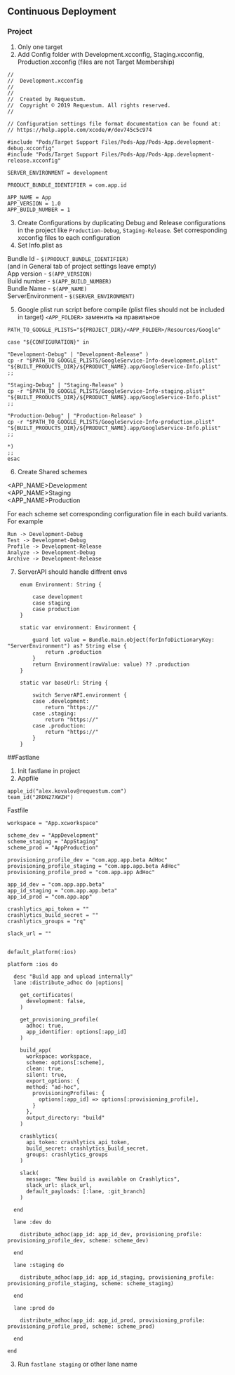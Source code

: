## Continuous Deployment

### Project

1. Only one target
2. Add Config folder with Development.xcconfig, Staging.xcconfig, Production.xcconfig (files are not Target Membership)

```
//
//  Development.xcconfig
//
//
//  Created by Requestum.
//  Copyright © 2019 Requestum. All rights reserved.
//

// Configuration settings file format documentation can be found at:
// https://help.apple.com/xcode/#/dev745c5c974

#include "Pods/Target Support Files/Pods-App/Pods-App.development-debug.xcconfig"
#include "Pods/Target Support Files/Pods-App/Pods-App.development-release.xcconfig"

SERVER_ENVIRONMENT = development

PRODUCT_BUNDLE_IDENTIFIER = com.app.id

APP_NAME = App
APP_VERSION = 1.0
APP_BUILD_NUMBER = 1

```

3. Create Configurations by duplicating Debug and Release configurations in the project like `Production-Debug`, `Staging-Release`. Set corresponding xcconfig files to each configuration
4. Set Info.plist as 

Bundle Id - `$(PRODUCT_BUNDLE_IDENTIFIER)`<br>
(and in General tab of project settings leave empty)<br>
App version - `$(APP_VERSION)`<br>
Build number - `$(APP_BUILD_NUMBER)`<br>
Bundle Name - `$(APP_NAME)`<br>
ServerEnvironment - `$(SERVER_ENVIRONMENT)`<br>

5. Google plist run script before compile (plist files should not be included in target) `<APP_FOLDER>` заменить на правильное

```
PATH_TO_GOOGLE_PLISTS="${PROJECT_DIR}/<APP_FOLDER>/Resources/Google"

case "${CONFIGURATION}" in

"Development-Debug" | "Development-Release" )
cp -r "$PATH_TO_GOOGLE_PLISTS/GoogleService-Info-development.plist" "${BUILT_PRODUCTS_DIR}/${PRODUCT_NAME}.app/GoogleService-Info.plist" ;;

"Staging-Debug" | "Staging-Release" )
cp -r "$PATH_TO_GOOGLE_PLISTS/GoogleService-Info-staging.plist" "${BUILT_PRODUCTS_DIR}/${PRODUCT_NAME}.app/GoogleService-Info.plist" ;;

"Production-Debug" | "Production-Release" )
cp -r "$PATH_TO_GOOGLE_PLISTS/GoogleService-Info-production.plist" "${BUILT_PRODUCTS_DIR}/${PRODUCT_NAME}.app/GoogleService-Info.plist" ;;

*)
;;
esac
```

6. Create Shared schemes

<APP_NAME>Development<br>
<APP_NAME>Staging<br>
<APP_NAME>Production<br>

For each scheme set corresponding configuration file in each build variants.
For example

```
Run -> Development-Debug
Test -> Developmnet-Debug
Profile -> Development-Release
Analyze -> Development-Debug
Archive -> Development-Release
```

7. ServerAPI should handle diffrent envs

```
	enum Environment: String {
        
        case development
        case staging
        case production
    }
    
    static var environment: Environment {
        
        guard let value = Bundle.main.object(forInfoDictionaryKey: "ServerEnvironment") as? String else {
            return .production
        }
        return Environment(rawValue: value) ?? .production
    }
    
    static var baseUrl: String {
        
        switch ServerAPI.environment {
        case .development:
            return "https://"
        case .staging:
            return "https://"
        case .production:
            return "https://"
        }
    }
```


##Fastlane

1. Init fastlane in project
2. Appfile

```
apple_id("alex.kovalov@requestum.com")
team_id("2RDN27XWZH")
```

Fastfile

```
workspace = "App.xcworkspace"

scheme_dev = "AppDevelopment"
scheme_staging = "AppStaging"
scheme_prod = "AppProduction"

provisioning_profile_dev = "com.app.app.beta AdHoc"
provisioning_profile_staging = "com.app.app.beta AdHoc"
provisioning_profile_prod = "com.app.app AdHoc"

app_id_dev = "com.app.app.beta"
app_id_staging = "com.app.app.beta"
app_id_prod = "com.app.app"

crashlytics_api_token = ""
crashlytics_build_secret = ""
crashlytics_groups = "rq"

slack_url = ""


default_platform(:ios)

platform :ios do

  desc "Build app and upload internally"
  lane :distribute_adhoc do |options| 

    get_certificates(
      development: false,
    )

    get_provisioning_profile(
      adhoc: true,
      app_identifier: options[:app_id]
    )

    build_app(
      workspace: workspace,
      scheme: options[:scheme],
      clean: true,
      silent: true,
      export_options: {
      method: "ad-hoc",
        provisioningProfiles: { 
          options[:app_id] => options[:provisioning_profile],
        }
      },
      output_directory: "build"
    )

    crashlytics(
      api_token: crashlytics_api_token, 
      build_secret: crashlytics_build_secret,
      groups: crashlytics_groups
    )

    slack(
      message: "New build is available on Crashlytics",
      slack_url: slack_url,
      default_payloads: [:lane, :git_branch]
    )

  end

  lane :dev do
    
    distribute_adhoc(app_id: app_id_dev, provisioning_profile: provisioning_profile_dev, scheme: scheme_dev)

  end

  lane :staging do

    distribute_adhoc(app_id: app_id_staging, provisioning_profile: provisioning_profile_staging, scheme: scheme_staging)

  end

  lane :prod do
    
    distribute_adhoc(app_id: app_id_prod, provisioning_profile: provisioning_profile_prod, scheme: scheme_prod)

  end

end
```

3. Run `fastlane staging` or other lane name
